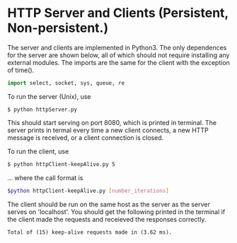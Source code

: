 HTTP Server and Clients (Persistent, Non-persistent.)
===

The server and clients are implemented in Python3. The only dependences for the server are shown below, all of which should not require installing any external modules. The imports are the same for the client with the exception of time().
```Python
import select, socket, sys, queue, re
```


To run the server (Unix), use 
```
$ python httpServer.py 
```
This should start serving on port 8080, which is printed in terminal. The server prints in termal every time a new client connects, a new HTTP message is received, or a client connection is closed. 



To run the client, use  
```Bash
$ python httpClient-keepAlive.py 5
```
... where the call format is 
```Bash
$python httpClient-keepAlive.py [number_iterations]
```

The client should be run on the same host as the server as the server serves on 'localhost'. You should get the following printed  in the terminal if the client made the requests and receieved the responses correctly. 
```
Total of (15) keep-alive requests made in (3.62 ms).
```

